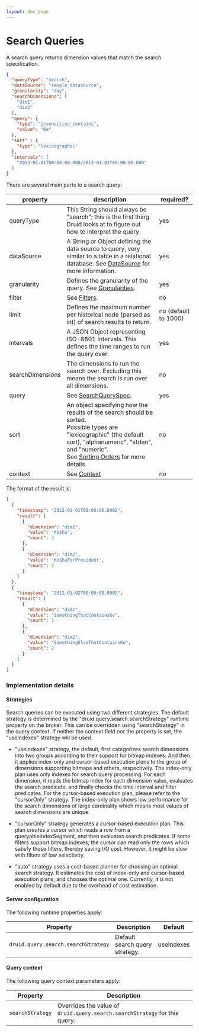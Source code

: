 ```yaml
---
layout: doc_page
---
```


<!--
  ~ Licensed to the Apache Software Foundation (ASF) under one
  ~ or more contributor license agreements.  See the NOTICE file
  ~ distributed with this work for additional information
  ~ regarding copyright ownership.  The ASF licenses this file
  ~ to you under the Apache License, Version 2.0 (the
  ~ "License"); you may not use this file except in compliance
  ~ with the License.  You may obtain a copy of the License at
  ~
  ~   http://www.apache.org/licenses/LICENSE-2.0
  ~
  ~ Unless required by applicable law or agreed to in writing,
  ~ software distributed under the License is distributed on an
  ~ "AS IS" BASIS, WITHOUT WARRANTIES OR CONDITIONS OF ANY
  ~ KIND, either express or implied.  See the License for the
  ~ specific language governing permissions and limitations
  ~ under the License.
  -->

# Search Queries
A search query returns dimension values that match the search specification.

```json
{
  "queryType": "search",
  "dataSource": "sample_datasource",
  "granularity": "day",
  "searchDimensions": [
    "dim1",
    "dim2"
  ],
  "query": {
    "type": "insensitive_contains",
    "value": "Ke"
  },
  "sort" : {
    "type": "lexicographic"
  },
  "intervals": [
    "2013-01-01T00:00:00.000/2013-01-03T00:00:00.000"
  ]
}
```

There are several main parts to a search query:

|property|description|required?|
|--------|-----------|---------|
|queryType|This String should always be "search"; this is the first thing Druid looks at to figure out how to interpret the query.|yes|
|dataSource|A String or Object defining the data source to query, very similar to a table in a relational database. See [DataSource](../querying/datasource.html) for more information.|yes|
|granularity|Defines the granularity of the query. See [Granularities](../querying/granularities.html).|yes|
|filter|See [Filters](../querying/filters.html).|no|
|limit| Defines the maximum number per historical node (parsed as int) of search results to return. |no (default to 1000)|
|intervals|A JSON Object representing ISO-8601 Intervals. This defines the time ranges to run the query over.|yes|
|searchDimensions|The dimensions to run the search over. Excluding this means the search is run over all dimensions.|no|
|query|See [SearchQuerySpec](../querying/searchqueryspec.html).|yes|
|sort|An object specifying how the results of the search should be sorted.<br/>Possible types are "lexicographic" (the default sort), "alphanumeric", "strlen", and "numeric".<br/>See [Sorting Orders](./sorting-orders.html) for more details.|no|
|context|See [Context](../querying/query-context.html)|no|

The format of the result is:

```json
[
  {
    "timestamp": "2012-01-01T00:00:00.000Z",
    "result": [
      {
        "dimension": "dim1",
        "value": "Ke$ha",
        "count": 3
      },
      {
        "dimension": "dim2",
        "value": "Ke$haForPresident",
        "count": 1
      }
    ]
  },
  {
    "timestamp": "2012-01-02T00:00:00.000Z",
    "result": [
      {
        "dimension": "dim1",
        "value": "SomethingThatContainsKe",
        "count": 1
      },
      {
        "dimension": "dim2",
        "value": "SomethingElseThatContainsKe",
        "count": 2
      }
    ]
  }
]
```

### Implementation details

#### Strategies

Search queries can be executed using two different strategies. The default strategy is determined by the
"druid.query.search.searchStrategy" runtime property on the broker. This can be overridden using "searchStrategy" in the
query context. If neither the context field nor the property is set, the "useIndexes" strategy will be used.

- "useIndexes" strategy, the default, first categorizes search dimensions into two groups according to their support for
bitmap indexes. And then, it applies index-only and cursor-based execution plans to the group of dimensions supporting
bitmaps and others, respectively. The index-only plan uses only indexes for search query processing. For each dimension,
it reads the bitmap index for each dimension value, evaluates the search predicate, and finally checks the time interval
and filter predicates. For the cursor-based execution plan, please refer to the "cursorOnly" strategy. The index-only
plan shows low performance for the search dimensions of large cardinality which means most values of search dimensions
are unique.

- "cursorOnly" strategy generates a cursor-based execution plan. This plan creates a cursor which reads a row from a
queryableIndexSegment, and then evaluates search predicates. If some filters support bitmap indexes, the cursor can read
only the rows which satisfy those filters, thereby saving I/O cost. However, it might be slow with filters of low selectivity.

- "auto" strategy uses a cost-based planner for choosing an optimal search strategy. It estimates the cost of index-only
and cursor-based execution plans, and chooses the optimal one. Currently, it is not enabled by default due to the overhead
of cost estimation.

#### Server configuration

The following runtime properties apply:

|Property|Description|Default|
|--------|-----------|-------|
|`druid.query.search.searchStrategy`|Default search query strategy.|useIndexes|

#### Query context

The following query context parameters apply:

|Property|Description|
|--------|-----------|
|`searchStrategy`|Overrides the value of `druid.query.search.searchStrategy` for this query.|
